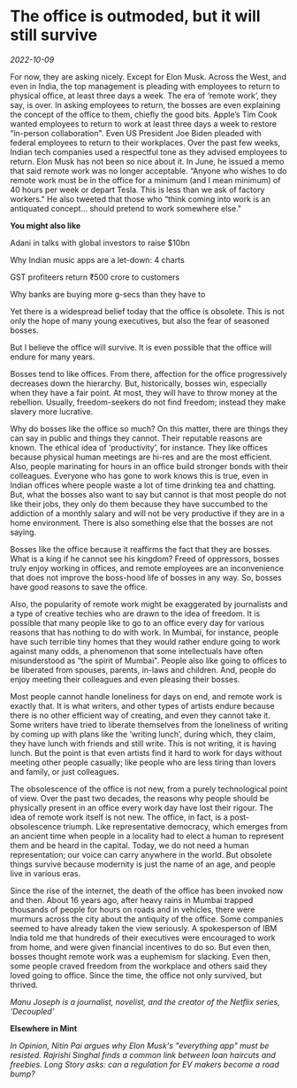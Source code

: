# The office is outmoded, but it will still survive

*2022-10-09*

For now, they are asking nicely. Except for Elon Musk. Across the West,
and even in India, the top management is pleading with employees to
return to physical office, at least three days a week. The era of
‘remote work’, they say, is over. In asking employees to return, the
bosses are even explaining the concept of the office to them, chiefly
the good bits. Apple’s Tim Cook wanted employees to return to work at
least three days a week to restore “in-person collaboration". Even US
President Joe Biden pleaded with federal employees to return to their
workplaces. Over the past few weeks, Indian tech companies used a
respectful tone as they advised employees to return. Elon Musk has not
been so nice about it. In June, he issued a memo that said remote work
was no longer acceptable. “Anyone who wishes to do remote work must be
in the office for a minimum (and I mean minimum) of 40 hours per week or
depart Tesla. This is less than we ask of factory workers." He also
tweeted that those who “think coming into work is an antiquated concept…
should pretend to work somewhere else."

**You might also like**

Adani in talks with global investors to raise $10bn 

Why Indian music apps are a let-down: 4 charts 

GST profiteers return <span class="webrupee">₹</span>500 crore to
customers 

Why banks are buying more g-secs than they have to  

Yet there is a widespread belief today that the office is obsolete. This
is not only the hope of many young executives, but also the fear of
seasoned bosses.

But I believe the office will survive. It is even possible that the
office will endure for many years.

Bosses tend to like offices. From there, affection for the office
progressively decreases down the hierarchy. But, historically, bosses
win, especially when they have a fair point. At most, they will have to
throw money at the rebellion. Usually, freedom-seekers do not find
freedom; instead they make slavery more lucrative.

Why do bosses like the office so much? On this matter, there are things
they can say in public and things they cannot. Their reputable reasons
are known. The ethical idea of ‘productivity’, for instance. They like
offices because physical human meetings are hi-res and are the most
efficient. Also, people marinating for hours in an office build stronger
bonds with their colleagues. Everyone who has gone to work knows this is
true, even in Indian offices where people waste a lot of time drinking
tea and chatting. But, what the bosses also want to say but cannot is
that most people do not like their jobs, they only do them because they
have succumbed to the addiction of a monthly salary and will not be very
productive if they are in a home environment. There is also something
else that the bosses are not saying.

Bosses like the office because it reaffirms the fact that they are
bosses. What is a king if he cannot see his kingdom? Freed of
oppressors, bosses truly enjoy working in offices, and remote employees
are an inconvenience that does not improve the boss-hood life of bosses
in any way. So, bosses have good reasons to save the office.

Also, the popularity of remote work might be exaggerated by journalists
and a type of creative techies who are drawn to the idea of freedom. It
is possible that many people like to go to an office every day for
various reasons that has nothing to do with work. In Mumbai, for
instance, people have such terrible tiny homes that they would rather
endure going to work against many odds, a phenomenon that some
intellectuals have often misunderstood as “the spirit of Mumbai". People
also like going to offices to be liberated from spouses, parents,
in-laws and children. And, people do enjoy meeting their colleagues and
even pleasing their bosses.

Most people cannot handle loneliness for days on end, and remote work is
exactly that. It is what writers, and other types of artists endure
because there is no other efficient way of creating, and even they
cannot take it. Some writers have tried to liberate themselves from the
loneliness of writing by coming up with plans like the ‘writing lunch’,
during which, they claim, they have lunch with friends and still write.
This is not writing, it is having lunch. But the point is that even
artists find it hard to work for days without meeting other people
casually; like people who are less tiring than lovers and family, or
just colleagues.

The obsolescence of the office is not new, from a purely technological
point of view. Over the past two decades, the reasons why people should
be physically present in an office every work day have lost their
rigour. The idea of remote work itself is not new. The office, in fact,
is a post-obsolescence triumph. Like representative democracy, which
emerges from an ancient time when people in a locality had to elect a
human to represent them and be heard in the capital. Today, we do not
need a human representation; our voice can carry anywhere in the world.
But obsolete things survive because modernity is just the name of an
age, and people live in various eras.

Since the rise of the internet, the death of the office has been invoked
now and then. About 16 years ago, after heavy rains in Mumbai trapped
thousands of people for hours on roads and in vehicles, there were
murmurs across the city about the antiquity of the office. Some
companies seemed to have already taken the view seriously. A
spokesperson of IBM India told me that hundreds of their executives were
encouraged to work from home, and were given financial incentives to do
so. But even then, bosses thought remote work was a euphemism for
slacking. Even then, some people craved freedom from the workplace and
others said they loved going to office. Since the time, the office not
only survived, but thrived.

*Manu Joseph is a journalist, novelist, and the creator of the Netflix
series, ‘Decoupled’*

**Elsewhere in Mint**

*In Opinion, Nitin Pai argues why Elon Musk's* *"everything app"* *must
be resisted. Rajrishi Singhal finds a common* *link between loan
haircuts and freebies. Long Story asks: can a* *regulation for EV
makers* *become a road bump?*

